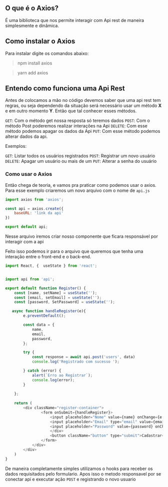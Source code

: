 ## O que é o Axios?

É uma biblioteca que nos permite interagir com Api rest de maneira simplesmente e dinâmica.

## Como instalar o Axios

Para instalar digite os comandos abaixo:

>  npm install axios

> yarn add axios


## Entendo como funciona uma Api Rest

Antes de colocamos a mão no código devemos saber que uma api rest tem regras, ou seja dependendo da situação será necessário usar um método **X** e em outro momento **Y**. Então que tal conhecer esses métodos.

`GET`: Com o método get nossa resposta só teremos dados
`POST`: Com o método Post poderemos realizar interações na Api
`DELETE`: Com esse método podemos apagar os dados da Api
`PUT`: Com esse método podemos alterar dados da api.

Exemplos:

`GET`: Listar todos os usuários registrados
`POST`: Registrar um novo usuário
`DELETE`: Apagar um usuário ou mais de um 
`PUT`: Alterar a senha do usuário 

### Como usar o Axios

Então chega de teoria, e vamos pra praticar como podemos usar o axios. Para esse exemplo criaremos um novo arquivo com o nome de `api.js`


````js
import axios from 'axios';

const api = axios.create({
    baseURL: 'link da api'
})

export default api;
````


Nesse arquivo iremos criar nosso componente que ficara responsável por interagir com a api

Feito isso podemos ir para o arquivo que queremos que tenha uma interação entre o front-end e o back-end.

```js
import React, {  useState } from 'react';


import api from 'api';

export default function Register() {
    const [name, setName] = useState('');
    const [email, setEmail] = useState('');
    const [password, SetPassword] = useState('');

   async function handleRegister(e){
        e.preventDefault();

        const data = {
            name,
            email,
            password,
        };

        try {
            const response = await api.post('users', data)
            console.log('Registrado com sucesso ');

        } catch (error) {
            alert(`Erro ao Registrar`);
            console.log(error);
        }
        
    };
    
    return (
        <div className="register-container">
                <form onSubmit={handleRegister}>
                    <input placeholder="Nome" value={name} onChange={e => setName(e.target.value)}></input>
                    <input placeholder="Email" type="email" value={email} onChange={e => setEmail(e.target.value)}></input>
                    <input placeholder="Password" value={password} onChange={e => SetPassword(e.target.value)}></input>
                    </div>
                    <button className="button" type="submit">Cadastrar</button>
                </form>
            </div>
        </div>
    )
}
```

De maneira completamente simples utilizamos o hooks para receber os dados requisitados pelo formulario. Apos isso o metodo responsavel por se conectar api e executar ação `POST` e registrando o novo usuario
  
